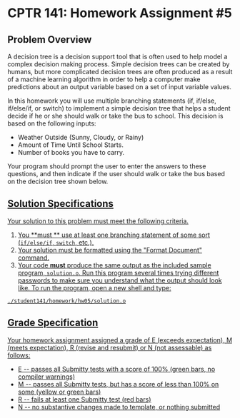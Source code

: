 # CPTR 141: Homework Assignment #5

## Problem Overview
A decision tree is a decision support tool that is often used to help model a complex decision making process.  Simple decision trees can be created by humans, but more complicated decision trees are often produced as a result of a machine learning algorithm in order to help a computer make predictions about an output variable based on a set of input variable values.

In this homework you will use multiple branching statements (if, if/else, if/else/if, or switch) to implement a simple decision tree that helps a student decide if he or she should walk or take the bus to school.  This decision is based on the following inputs:

* Weather Outside (Sunny, Cloudy, or Rainy)
* Amount of Time Until School Starts.
* Number of books you have to carry.

Your program should prompt the user to enter the answers to these questions, and then indicate if the user should walk or take the bus based on the decision tree shown below.

<a href="https://cs.wallawalla.edu/courses/cptr141/hw05_tree.png" width="500"/>



## Solution Specifications

Your solution to this problem must meet the following criteria.

1. You **must ** use at least one branching statement of some sort (`if/else/if`, `switch`, etc.).
2. Your solution must be formatted using the "Format Document" command.
3. Your code **must** produce the same output as the included sample program, ``solution.o``.  Run this program several times trying different passwords to make sure you understand what the output should look like.  To run the program, open a new shell and type:

`./student141/homework/hw05/solution.o`


## Grade Specification

Your homework assignment assigned a grade of E (exceeds expectation), M (meets expectation), R (revise and resubmit) or N (not assessable)  as follows:

- E -- passes all Submitty tests with a score of 100% (green bars, no compiler warnings)
- M -- passes all Submitty tests, but has a score of less than 100% on some (yellow or green bars)
- R -- fails at least one Submitty test (red bars)
- N -- no substantive changes made to template, or nothing submitted